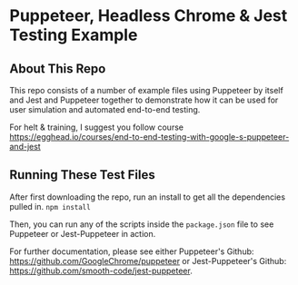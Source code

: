# Puppeteer, Headless Chrome & Jest Testing Example

## About This Repo

This repo consists of a number of example files using Puppeteer by itself and Jest and Puppeteer together to demonstrate how it can be used for user simulation and automated end-to-end testing.

For helt & training, I suggest you follow course https://egghead.io/courses/end-to-end-testing-with-google-s-puppeteer-and-jest


## Running These Test Files

After first downloading the repo, run an install to get all the dependencies pulled in.
```npm install```

Then, you can run any of the scripts inside the `package.json` file to see Puppeteer or Jest-Puppeteer in action.

For further documentation, please see either Puppeteer's Github: https://github.com/GoogleChrome/puppeteer or Jest-Puppeteer's Github: https://github.com/smooth-code/jest-puppeteer.